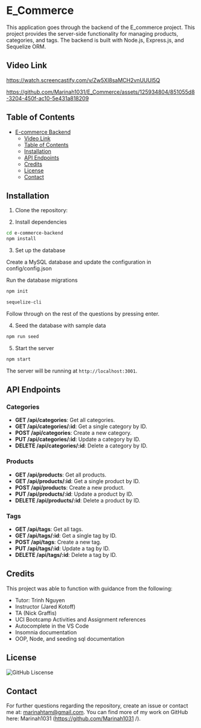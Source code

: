 # E_Commerce

This application goes through the backend of the E_commerce project. This project provides the server-side functionality for managing products, categories, and tags. The backend is built with Node.js, Express.js, and Sequelize ORM.

## Video Link
https://watch.screencastify.com/v/Zw5Xl8saMCH2vnUUUl5Q


https://github.com/Marinah1031/E_Commerce/assets/125934804/851055d8-3204-450f-ac10-5e431a818209


## Table of Contents

- [E-commerce Backend](#e-commerce-backend)
  - [Video Link](#video-link)
  - [Table of Contents](#table-of-contents)
  - [Installation](#installation)
  - [API Endpoints](#api-endpoints)
  - [Credits](#credits)
  - [License](#license)
  - [Contact](#contact)

## Installation

1. Clone the repository:

2. Install dependencies

```bash
cd e-commerce-backend
npm install
```

3. Set up the database

Create a MySQL database and update the configuration in config/config.json

Run the database migrations

```bash
npm init
```
```bash
sequelize-cli
```
Follow through on the rest of the questions by pressing enter. 

4.  Seed the database with sample data

```bash
npm run seed
```
5. Start the server

```bash
npm start
```

The server will be running at `http://localhost:3001`. 

## API Endpoints

### Categories
- **GET /api/categories**: Get all categories.
- **GET /api/categories/:id**: Get a single category by ID.
- **POST /api/categories**: Create a new category.
- **PUT /api/categories/:id**: Update a category by ID.
- **DELETE /api/categories/:id**: Delete a category by ID.

### Products
- **GET /api/products**: Get all products.
- **GET /api/products/:id**: Get a single product by ID.
- **POST /api/products**: Create a new product.
- **PUT /api/products/:id**: Update a product by ID.
- **DELETE /api/products/:id**: Delete a product by ID.

### Tags
- **GET /api/tags**: Get all tags.
- **GET /api/tags/:id**: Get a single tag by ID.
- **POST /api/tags**: Create a new tag.
- **PUT /api/tags/:id**: Update a tag by ID.
- **DELETE /api/tags/:id**: Delete a tag by ID.


## Credits
This project was able to function with guidance from the following:
- Tutor: Trinh Nguyen
- Instructor (Jared Kotoff)
- TA (Nick Graffis)
- UCI Bootcamp Activities and Assignment references
- Autocomplete in the VS Code
- Insomnia documentation
- OOP, Node, and seeding sql documentation
  
## License

![GitHub Liscense](https://img.shields.io/badge/license-MIT-blue.svg)

## Contact


For further questions regarding the repository, create an issue or contact me at: marinahtam@gmail.com. You can find more of my work on GitHub here: Marinah1031 (https://github.com/Marinah1031 /).

